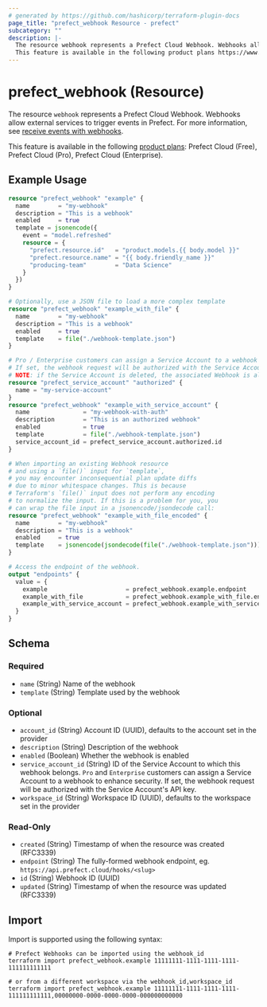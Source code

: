 ```yaml
---
# generated by https://github.com/hashicorp/terraform-plugin-docs
page_title: "prefect_webhook Resource - prefect"
subcategory: ""
description: |-
  The resource webhook represents a Prefect Cloud Webhook. Webhooks allow external services to trigger events in Prefect. For more information, see receive events with webhooks https://docs.prefect.io/v3/automate/events/webhook-triggers.
  This feature is available in the following product plans https://www.prefect.io/pricing: Prefect Cloud (Free), Prefect Cloud (Pro), Prefect Cloud (Enterprise).
---
```


# prefect_webhook (Resource)

The resource `webhook` represents a Prefect Cloud Webhook. Webhooks allow external services to trigger events in Prefect. For more information, see [receive events with webhooks](https://docs.prefect.io/v3/automate/events/webhook-triggers).

This feature is available in the following [product plans](https://www.prefect.io/pricing): Prefect Cloud (Free), Prefect Cloud (Pro), Prefect Cloud (Enterprise).

## Example Usage

```terraform
resource "prefect_webhook" "example" {
  name        = "my-webhook"
  description = "This is a webhook"
  enabled     = true
  template = jsonencode({
    event = "model.refreshed"
    resource = {
      "prefect.resource.id"   = "product.models.{{ body.model }}"
      "prefect.resource.name" = "{{ body.friendly_name }}"
      "producing-team"        = "Data Science"
    }
  })
}

# Optionally, use a JSON file to load a more complex template
resource "prefect_webhook" "example_with_file" {
  name        = "my-webhook"
  description = "This is a webhook"
  enabled     = true
  template    = file("./webhook-template.json")
}

# Pro / Enterprise customers can assign a Service Account to a webhook to enhance security.
# If set, the webhook request will be authorized with the Service Account's API key.
# NOTE: if the Service Account is deleted, the associated Webhook is also deleted.
resource "prefect_service_account" "authorized" {
  name = "my-service-account"
}
resource "prefect_webhook" "example_with_service_account" {
  name               = "my-webhook-with-auth"
  description        = "This is an authorized webhook"
  enabled            = true
  template           = file("./webhook-template.json")
  service_account_id = prefect_service_account.authorized.id
}

# When importing an existing Webhook resource
# and using a `file()` input for `template`,
# you may encounter inconsequential plan update diffs
# due to minor whitespace changes. This is because
# Terraform's `file()` input does not perform any encoding
# to normalize the input. If this is a problem for you, you
# can wrap the file input in a jsonencode/jsondecode call:
resource "prefect_webhook" "example_with_file_encoded" {
  name        = "my-webhook"
  description = "This is a webhook"
  enabled     = true
  template    = jsonencode(jsondecode(file("./webhook-template.json")))
}

# Access the endpoint of the webhook.
output "endpoints" {
  value = {
    example                      = prefect_webhook.example.endpoint
    example_with_file            = prefect_webhook.example_with_file.endpoint
    example_with_service_account = prefect_webhook.example_with_service_account.endpoint
  }
}
```

<!-- schema generated by tfplugindocs -->
## Schema

### Required

- `name` (String) Name of the webhook
- `template` (String) Template used by the webhook

### Optional

- `account_id` (String) Account ID (UUID), defaults to the account set in the provider
- `description` (String) Description of the webhook
- `enabled` (Boolean) Whether the webhook is enabled
- `service_account_id` (String) ID of the Service Account to which this webhook belongs. `Pro` and `Enterprise` customers can assign a Service Account to a webhook to enhance security. If set, the webhook request will be authorized with the Service Account's API key.
- `workspace_id` (String) Workspace ID (UUID), defaults to the workspace set in the provider

### Read-Only

- `created` (String) Timestamp of when the resource was created (RFC3339)
- `endpoint` (String) The fully-formed webhook endpoint, eg. `https://api.prefect.cloud/hooks/<slug>`
- `id` (String) Webhook ID (UUID)
- `updated` (String) Timestamp of when the resource was updated (RFC3339)

## Import

Import is supported using the following syntax:

```shell
# Prefect Webhooks can be imported using the webhook_id
terraform import prefect_webhook.example 11111111-1111-1111-1111-111111111111

# or from a different workspace via the webhook_id,workspace_id
terraform import prefect_webhook.example 11111111-1111-1111-1111-111111111111,00000000-0000-0000-0000-000000000000
```

